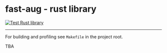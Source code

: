 # fast-aug - rust library

[![Test Rust library](https://github.com/k4black/fast-aug/actions/workflows/test-rust.yml/badge.svg?branch=main&event=push)](https://github.com/k4black/fast-aug/actions/workflows/test-rust.yml)

---

For building and profiling see `Makefile` in the project root.

TBA
